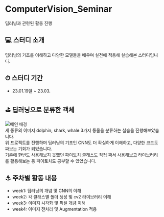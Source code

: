 # ComputerVision_Seminar
딥러닝과 관련된 활동 진행


## 💻  스터디 소개
딥러닝의 기초를 이해하고 다양한 모델들을 배우며 실전에 적용해 실습해본 스터디입니다.
<br>



## ⏱  스터디 기간
* 23.01.19일 ~ 23.03.



## ⛳️  딥러닝으로 분류한 객체
![메인 배경](https://user-images.githubusercontent.com/113446739/222047569-a3685baf-149d-48e4-9a7a-99f524a88fad.JPG)<br>
세 종류의 이미지 dolphin, shark, whale 3가지 동물을 분류하는 실습을 진행해보았습니다.<br>
위 프로젝트를 진행하며 딥러닝의 기초인 CNN도 더 확실하게 이해하고, 다양한 코드도 짜보는 기회가 되었습니다.<br>
기존에 한번도 사용해보지 못했던 파이토치 클래스도 직접 짜서 사용해보고 라이브러리를 활용해보는 등 파이토치도 공부할 수 있었습니다.<br>

## ⚓️ 주차별 활동 내용
* week1: 딥러닝의 개념 및 CNN의 이해 <br>
* week2: 각 클래스별 폴더 생성 및 cv2 라이브러리 이해 <br>
* week3: 이미지 시각화 및 픽셀 개념 이해 <br>
* week4: 이미지 전처리 및 Augmentation 적용 <br>
